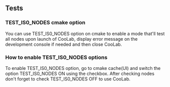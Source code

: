 ## Tests

### TEST_IS0_NODES cmake option

You can use TEST_IS0_NODES option on cmake to enable a mode that'll test all nodes upon launch of CooLab, display error message on the development console if needed and then close CooLab.

### How to enable TEST_IS0_NODES options

To enable TEST_IS0_NODES option, go to cmake cache(UI) and switch the option TEST_IS0_NODES ON using the checkbox. After checking nodes don't forget to check TEST_IS0_NODES OFF to use CooLab.